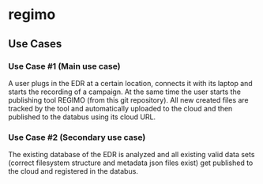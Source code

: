 # regimo

## Use Cases

### Use Case #1 (Main use case)
A user plugs in the EDR at a certain location, connects it with its laptop and starts the recording of a campaign.
At the same time the user starts the publishing tool REGIMO (from this git repository).
All new created files are tracked by the tool and automatically uploaded to the cloud and then published to the databus using its cloud URL.

### Use Case #2 (Secondary use case)
The existing database of the EDR is analyzed and all existing valid data sets (correct filesystem structure and metadata json files exist) get published to the cloud and registered in the databus.

